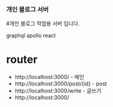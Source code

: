 ### 개인 블로그 서버

#개인 블로그 작업용 서버 입니다.

graphql
apollo
react

# router

-   http://localhost:3000/ - 메인
-   http://localhost:3000/post/{id} - post
-   http://localhost:3000/write - 글쓰기
-   http://localhost:3000/
